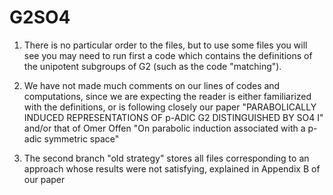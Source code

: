 # G2SO4
1) There is no particular order to the files, but to use some files you will see you may need to run first a code which contains the definitions of the unipotent subgroups of G2 (such as the code "matching"). 
 
2) We have not made much comments on our lines of codes and computations, since we are expecting the reader is either familiarized with the definitions, or is following closely our paper "PARABOLICALLY INDUCED REPRESENTATIONS OF p-ADIC G2 DISTINGUISHED BY SO4 I" and/or that of Omer Offen "On parabolic induction associated with a p-adic symmetric space"

3) The second branch "old strategy" stores all files corresponding to an approach whose results were not satisfying, explained in Appendix B of our paper
